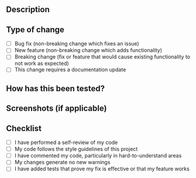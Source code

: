 ## Description
<!-- Describe the changes you've made -->

## Type of change
- [ ] Bug fix (non-breaking change which fixes an issue)
- [ ] New feature (non-breaking change which adds functionality)
- [ ] Breaking change (fix or feature that would cause existing functionality to not work as expected)
- [ ] This change requires a documentation update

## How has this been tested?
<!-- Describe how you tested your changes -->

## Screenshots (if applicable)
<!-- Add screenshots here -->

## Checklist
- [ ] I have performed a self-review of my code
- [ ] My code follows the style guidelines of this project
- [ ] I have commented my code, particularly in hard-to-understand areas
- [ ] My changes generate no new warnings
- [ ] I have added tests that prove my fix is effective or that my feature works 